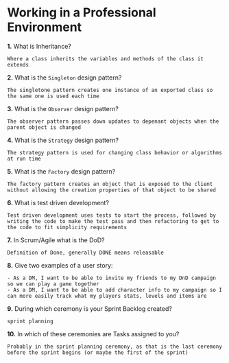 # Working in a Professional Environment

**1.** What is Inheritance?
<!-- enter you answer in the space below -->
```
Where a class inherits the variables and methods of the class it extends
```
**2.** What is the `Singleton` design pattern?
<!-- enter you answer in the space below -->
```
The singletone pattern creates one instance of an exported class so the same one is used each time
```
**3.** What is the `Observer` design pattern?
<!-- enter you answer in the space below -->
```
The observer pattern passes down updates to depenant objects when the parent object is changed
```
**4.** What is the `Strategy` design pattern?
<!-- enter you answer in the space below -->
```
The strategy pattern is used for changing class behavior or algorithms at run time
```
**5.** What is the `Factory` design pattern?
<!-- enter you answer in the space below -->
```
The factory pattern creates an object that is exposed to the client without allowing the creation properties of that object to be shared
```
**6.** What is test driven development?
<!-- enter you answer in the space below -->
```
Test driven development uses tests to start the process, followed by writing the code to make the test pass and then refactoring to get to the code to fit simplicity requirements
```
**7.** In Scrum/Agile what is the DoD?
<!-- enter you answer in the space below -->
```
Definition of Done, generally DONE means releasable
```
**8.** Give two examples of a user story:
<!-- enter you answer in the space below -->
```
- As a DM, I want to be able to invite my friends to my DnD campaign so we can play a game together
- As a DM, I want to be able to add character info to my campaign so I can more easily track what my players stats, levels and items are
```
**9.** During which ceremony is your Sprint Backlog created?
<!-- enter you answer in the space below -->
```
sprint planning
```
**10.** In which of these ceremonies are Tasks assigned to you?
<!-- enter you answer in the space below -->
```
Probably in the sprint planning ceremony, as that is the last ceremony before the sprint begins (or maybe the first of the sprint)
```